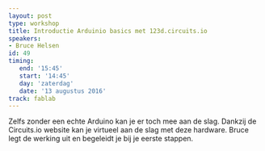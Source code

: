 ```yaml
---
layout: post
type: workshop
title: Introductie Arduinio basics met 123d.circuits.io
speakers:
- Bruce Helsen
id: 49
timing: 
   end: '15:45'
   start: '14:45'
   day: 'zaterdag'
   date: '13 augustus 2016'
track: fablab
---
```

Zelfs zonder een echte Arduino kan je er toch mee aan de slag. Dankzij de Circuits.io website kan je virtueel aan de slag met deze hardware. Bruce legt de werking uit en begeleidt je bij je eerste stappen.
